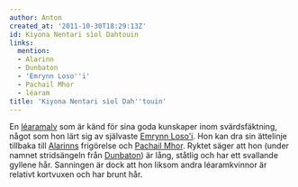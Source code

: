 ```yaml
---
author: Anton
created_at: '2011-10-30T18:29:13Z'
id: Kiyona Nentari sìol Dahtouin
links:
  mention:
  - Alarinn
  - Dunbaton
  - 'Emrynn Loso''i'
  - Pachail Mhor
  - léaram
title: 'Kiyona Nentari sìol Dah''touin'
---
```


En [léaramalv] som är känd för sina goda kunskaper inom svärdsfäktning, något som hon lärt sig av
självaste [Emrynn Loso'i]. Hon kan dra sin ättelinje tillbaka till [Alarinns] frigörelse och
[Pachail Mhor]. Ryktet säger att hon (under namnet stridsängeln från [Dunbaton]) är lång, ståtlig
och har ett svallande gyllene hår. Sanningen är dock att hon liksom andra léaramkvinnor är relativt
kortvuxen och har brunt hår.

  [léaramalv]: léaram
  [Emrynn Loso'i]: Emrynn_Losoi
  [Alarinns]: Alarinn
  [Pachail Mhor]: Pachail_Mhor
  [Dunbaton]: Dunbaton
